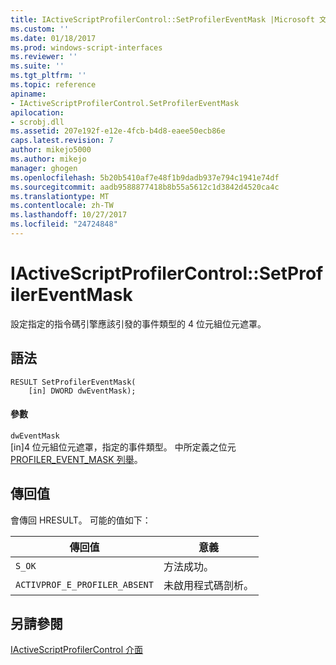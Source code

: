 ```yaml
---
title: IActiveScriptProfilerControl::SetProfilerEventMask |Microsoft 文件
ms.custom: ''
ms.date: 01/18/2017
ms.prod: windows-script-interfaces
ms.reviewer: ''
ms.suite: ''
ms.tgt_pltfrm: ''
ms.topic: reference
apiname:
- IActiveScriptProfilerControl.SetProfilerEventMask
apilocation:
- scrobj.dll
ms.assetid: 207e192f-e12e-4fcb-b4d8-eaee50ecb86e
caps.latest.revision: 7
author: mikejo5000
ms.author: mikejo
manager: ghogen
ms.openlocfilehash: 5b20b5410af7e48f1b9dadb937e794c1941e74df
ms.sourcegitcommit: aadb9588877418b8b55a5612c1d3842d4520ca4c
ms.translationtype: MT
ms.contentlocale: zh-TW
ms.lasthandoff: 10/27/2017
ms.locfileid: "24724848"
---
```

# <a name="iactivescriptprofilercontrolsetprofilereventmask"></a>IActiveScriptProfilerControl::SetProfilerEventMask
設定指定的指令碼引擎應該引發的事件類型的 4 位元組位元遮罩。  
  
## <a name="syntax"></a>語法  
  
```  
RESULT SetProfilerEventMask(  
    [in] DWORD dwEventMask);  
```  
  
#### <a name="parameters"></a>參數  
 `dwEventMask`  
 [in]4 位元組位元遮罩，指定的事件類型。 中所定義之位元[PROFILER_EVENT_MASK 列舉](../../winscript/reference/profiler-event-mask-enumeration.md)。  
  
## <a name="return-value"></a>傳回值  
 會傳回 HRESULT。 可能的值如下：  
  
|傳回值|意義|  
|------------------|-------------|  
|`S_OK`|方法成功。|  
|`ACTIVPROF_E_PROFILER_ABSENT`|未啟用程式碼剖析。|  
  
## <a name="see-also"></a>另請參閱  
 [IActiveScriptProfilerControl 介面](../../winscript/reference/iactivescriptprofilercontrol-interface.md)